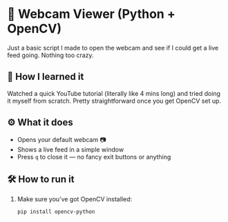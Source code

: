 # 🎥 Webcam Viewer (Python + OpenCV)

Just a basic script I made to open the webcam and see if I could get a live feed going. Nothing too crazy.

## 🧠 How I learned it

Watched a quick YouTube tutorial (literally like 4 mins long) and tried doing it myself from scratch. Pretty straightforward once you get OpenCV set up.

## ⚙️ What it does

- Opens your default webcam 📷  
- Shows a live feed in a simple window  
- Press `q` to close it — no fancy exit buttons or anything

## 🛠️ How to run it

1. Make sure you’ve got OpenCV installed:
   ```bash
   pip install opencv-python
